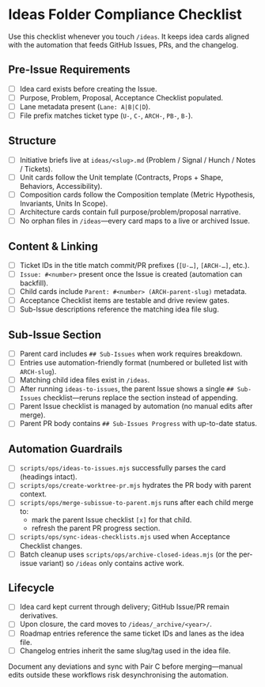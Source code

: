 # Ideas Folder Compliance Checklist

Use this checklist whenever you touch `/ideas`. It keeps idea cards aligned
with the automation that feeds GitHub Issues, PRs, and the changelog.

## Pre-Issue Requirements

- [ ] Idea card exists before creating the Issue.
- [ ] Purpose, Problem, Proposal, Acceptance Checklist populated.
- [ ] Lane metadata present (`Lane: A|B|C|D`).
- [ ] File prefix matches ticket type (`U-`, `C-`, `ARCH-`, `PB-`, `B-`).

## Structure

- [ ] Initiative briefs live at `ideas/<slug>.md` (Problem / Signal / Hunch / Notes / Tickets).
- [ ] Unit cards follow the Unit template (Contracts, Props + Shape, Behaviors, Accessibility).
- [ ] Composition cards follow the Composition template (Metric Hypothesis, Invariants, Units In Scope).
- [ ] Architecture cards contain full purpose/problem/proposal narrative.
- [ ] No orphan files in `/ideas`—every card maps to a live or archived Issue.

## Content & Linking

- [ ] Ticket IDs in the title match commit/PR prefixes (`[U-…]`, `[ARCH-…]`, etc.).
- [ ] `Issue: #<number>` present once the Issue is created (automation can backfill).
- [ ] Child cards include `Parent: #<number> (ARCH-parent-slug)` metadata.
- [ ] Acceptance Checklist items are testable and drive review gates.
- [ ] Sub-Issue descriptions reference the matching idea file slug.

## Sub-Issue Section

- [ ] Parent card includes `## Sub-Issues` when work requires breakdown.
- [ ] Entries use automation-friendly format (numbered or bulleted list with `ARCH-slug`).
- [ ] Matching child idea files exist in `/ideas`.
- [ ] After running `ideas-to-issues`, the parent Issue shows a single
      `## Sub-Issues` checklist—reruns replace the section instead of appending.
- [ ] Parent Issue checklist is managed by automation (no manual edits after merge).
- [ ] Parent PR body contains `## Sub-Issues Progress` with up-to-date status.

## Automation Guardrails

- [ ] `scripts/ops/ideas-to-issues.mjs` successfully parses the card (headings intact).
- [ ] `scripts/ops/create-worktree-pr.mjs` hydrates the PR body with parent context.
- [ ] `scripts/ops/merge-subissue-to-parent.mjs` runs after each child merge to:
  - mark the parent Issue checklist `[x]` for that child.
  - refresh the parent PR progress section.
- [ ] `scripts/ops/sync-ideas-checklists.mjs` used when Acceptance Checklist changes.
- [ ] Batch cleanup uses `scripts/ops/archive-closed-ideas.mjs` (or the per-issue variant) so `/ideas` only contains active work.

## Lifecycle

- [ ] Idea card kept current through delivery; GitHub Issue/PR remain derivatives.
- [ ] Upon closure, the card moves to `/ideas/_archive/<year>/`.
- [ ] Roadmap entries reference the same ticket IDs and lanes as the idea file.
- [ ] Changelog entries inherit the same slug/tag used in the idea file.

Document any deviations and sync with Pair C before merging—manual edits outside
these workflows risk desynchronising the automation.
